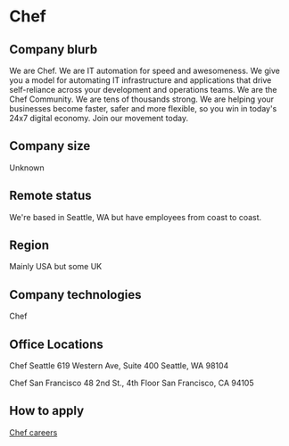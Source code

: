 # Chef

## Company blurb

We are Chef. We are IT automation for speed and awesomeness. We give you a model for automating IT infrastructure and applications that drive self-reliance across your development and operations teams. We are the Chef Community. We are tens of thousands strong. We are helping your businesses become faster, safer and more flexible, so you win in today's 24x7 digital economy. Join our movement today.

## Company size

Unknown

## Remote status

We're based in Seattle, WA but have employees from coast to coast.

## Region

Mainly USA but some UK

## Company technologies

Chef

## Office Locations

Chef Seattle
619 Western Ave, Suite 400
Seattle, WA 98104

Chef San Francisco
48 2nd St., 4th Floor
San Francisco, CA 94105

## How to apply

[Chef careers](https://www.chef.io/careers/)
